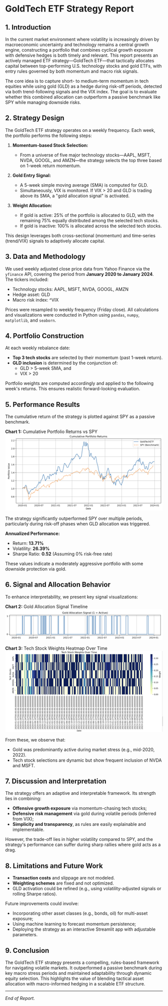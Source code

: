 # GoldTech ETF Strategy Report

## 1. Introduction

In the current market environment where volatility is increasingly driven by macroeconomic uncertainty and technology remains a central growth engine, constructing a portfolio that combines cyclical growth exposure with defensive hedges is both timely and relevant. This report presents an actively managed ETF strategy—GoldTech ETF—that tactically allocates capital between top-performing U.S. technology stocks and gold ETFs, with entry rules governed by both momentum and macro risk signals. 

The core idea is to capture short- to medium-term momentum in tech equities while using gold (GLD) as a hedge during risk-off periods, detected via both trend-following signals and the VIX index. The goal is to evaluate whether this combined allocation can outperform a passive benchmark like SPY while managing downside risks.

## 2. Strategy Design

The GoldTech ETF strategy operates on a weekly frequency. Each week, the portfolio performs the following steps:

1. **Momentum-based Stock Selection:**
   - From a universe of five major technology stocks—AAPL, MSFT, NVDA, GOOGL, and AMZN—the strategy selects the top three based on 1-week return momentum.

2. **Gold Entry Signal:**
   - A 5-week simple moving average (SMA) is computed for GLD.
   - Simultaneously, VIX is monitored. If VIX > 20 and GLD is trading above its SMA, a "gold allocation signal" is activated.

3. **Weight Allocation:**
   - If gold is active: 25% of the portfolio is allocated to GLD, with the remaining 75% equally distributed among the selected tech stocks.
   - If gold is inactive: 100% is allocated across the selected tech stocks.

This design leverages both cross-sectional (momentum) and time-series (trend/VIX) signals to adaptively allocate capital.

## 3. Data and Methodology

We used weekly adjusted close price data from Yahoo Finance via the `yfinance` API, covering the period from **January 2020 to January 2024**. The tickers included:

- Technology stocks: AAPL, MSFT, NVDA, GOOGL, AMZN
- Hedge asset: GLD
- Macro risk index: ^VIX

Prices were resampled to weekly frequency (Friday close). All calculations and visualizations were conducted in Python using `pandas`, `numpy`, `matplotlib`, and `seaborn`.

## 4. Portfolio Construction

At each weekly rebalance date:

- **Top 3 tech stocks** are selected by their momentum (past 1-week return).
- **GLD inclusion** is determined by the conjunction of:
  - GLD > 5-week SMA, and
  - VIX > 20

Portfolio weights are computed accordingly and applied to the following week's returns. This ensures realistic forward-looking evaluation.

## 5. Performance Results

The cumulative return of the strategy is plotted against SPY as a passive benchmark.

**Chart 1:** Cumulative Portfolio Returns vs SPY  
![Cumulative Portfolio Returns vs SPY](images/portfolio_vs_spy.png)

The strategy significantly outperformed SPY over multiple periods, particularly during risk-off phases when GLD allocation was triggered.

**Annualized Performance:**
- Return: **13.71%**
- Volatility: **26.39%**
- Sharpe Ratio: **0.52** (Assuming 0% risk-free rate)

These values indicate a moderately aggressive portfolio with some downside protection via gold.

## 6. Signal and Allocation Behavior

To enhance interpretability, we present key signal visualizations:

**Chart 2:** Gold Allocation Signal Timeline  
![Gold Allocation Signal Timeline](images/gold_signal.png)

**Chart 3:** Tech Stock Weights Heatmap Over Time  
![Tech Stock Weights Over Time](images/tech_weight_heatmap.png)

From these, we observe that:
- Gold was predominantly active during market stress (e.g., mid-2020, 2022).
- Tech stock selections are dynamic but show frequent inclusion of NVDA and MSFT.

## 7. Discussion and Interpretation

The strategy offers an adaptive and interpretable framework. Its strength lies in combining:
- **Offensive growth exposure** via momentum-chasing tech stocks;
- **Defensive risk management** via gold during volatile periods (inferred from VIX);
- **Simplicity and transparency**, as rules are easily explainable and implementable.

However, the trade-off lies in higher volatility compared to SPY, and the strategy's performance can suffer during sharp rallies where gold acts as a drag.

## 8. Limitations and Future Work

- **Transaction costs** and slippage are not modeled.
- **Weighting schemes** are fixed and not optimized.
- GLD activation could be refined (e.g., using volatility-adjusted signals or rolling Sharpe ratios).

Future improvements could involve:
- Incorporating other asset classes (e.g., bonds, oil) for multi-asset exposure;
- Using machine learning to forecast momentum persistence;
- Deploying the strategy as an interactive Streamlit app with adjustable parameters.

## 9. Conclusion

The GoldTech ETF strategy presents a compelling, rules-based framework for navigating volatile markets. It outperformed a passive benchmark during key macro stress periods and maintained adaptability through dynamic equity selection. This highlights the value of blending tactical asset allocation with macro-informed hedging in a scalable ETF structure.

---

*End of Report.*
